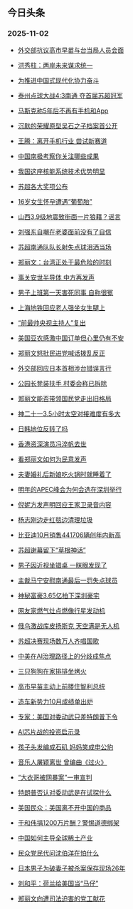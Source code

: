 ## 今日头条 
### 2025-11-02

+ [外交部抗议高市早苗与台当局人员会面](https://www.toutiao.com/trending/7567748095216504366/?category_name=topic_innerflow&event_type=hot_board&log_pb=%257B%2522category_name%2522%253A%2522topic_innerflow%2522%252C%2522cluster_type%2522%253A%25222%2522%252C%2522enter_from%2522%253A%2522click_category%2522%252C%2522entrance_hotspot%2522%253A%2522outside%2522%252C%2522event_type%2522%253A%2522hot_board%2522%252C%2522hot_board_cluster_id%2522%253A%25227567748095216504366%2522%252C%2522hot_board_impr_id%2522%253A%2522202511020011074FBD8BC60F6CC644E1BC%2522%252C%2522jump_page%2522%253A%2522hot_board_page%2522%252C%2522location%2522%253A%2522news_hot_card%2522%252C%2522page_location%2522%253A%2522hot_board_page%2522%252C%2522source%2522%253A%2522trending_tab%2522%252C%2522style_id%2522%253A%252240132%2522%252C%2522title%2522%253A%2522%25E5%25A4%2596%25E4%25BA%25A4%25E9%2583%25A8%25E6%258A%2597%25E8%25AE%25AE%25E9%25AB%2598%25E5%25B8%2582%25E6%2597%25A9%25E8%258B%2597%25E4%25B8%258E%25E5%258F%25B0%25E5%25BD%2593%25E5%25B1%2580%25E4%25BA%25BA%25E5%2591%2598%25E4%25BC%259A%25E9%259D%25A2%2522%257D&rank=&style_id=40132&topic_id=7567748095216504366)

+ [洪秀柱：两岸未来谋求统一](https://www.toutiao.com/trending/7567580651643437119/?category_name=topic_innerflow&event_type=hot_board&log_pb=%257B%2522category_name%2522%253A%2522topic_innerflow%2522%252C%2522cluster_type%2522%253A%25228%2522%252C%2522enter_from%2522%253A%2522click_category%2522%252C%2522entrance_hotspot%2522%253A%2522outside%2522%252C%2522event_type%2522%253A%2522hot_board%2522%252C%2522hot_board_cluster_id%2522%253A%25227567580651643437119%2522%252C%2522hot_board_impr_id%2522%253A%2522202511020011074FBD8BC60F6CC644E1BC%2522%252C%2522jump_page%2522%253A%2522hot_board_page%2522%252C%2522location%2522%253A%2522news_hot_card%2522%252C%2522page_location%2522%253A%2522hot_board_page%2522%252C%2522source%2522%253A%2522trending_tab%2522%252C%2522style_id%2522%253A%252240132%2522%252C%2522title%2522%253A%2522%25E6%25B4%25AA%25E7%25A7%2580%25E6%259F%25B1%25EF%25BC%259A%25E4%25B8%25A4%25E5%25B2%25B8%25E6%259C%25AA%25E6%259D%25A5%25E8%25B0%258B%25E6%25B1%2582%25E7%25BB%259F%25E4%25B8%2580%2522%257D&rank=&style_id=40132&topic_id=7567580651643437119)

+ [为推进中国式现代化协力奋斗](https://www.toutiao.com/article/7567682315732795904)

+ [泰州点球大战4:3南通 夺首届苏超冠军](https://www.toutiao.com/trending/7567712004660596234/?category_name=topic_innerflow&event_type=hot_board&log_pb=%257B%2522category_name%2522%253A%2522topic_innerflow%2522%252C%2522cluster_type%2522%253A%25221%2522%252C%2522enter_from%2522%253A%2522click_category%2522%252C%2522entrance_hotspot%2522%253A%2522outside%2522%252C%2522event_type%2522%253A%2522hot_board%2522%252C%2522hot_board_cluster_id%2522%253A%25227567712004660596234%2522%252C%2522hot_board_impr_id%2522%253A%2522202511020011074FBD8BC60F6CC644E1BC%2522%252C%2522jump_page%2522%253A%2522hot_board_page%2522%252C%2522location%2522%253A%2522news_hot_card%2522%252C%2522page_location%2522%253A%2522hot_board_page%2522%252C%2522source%2522%253A%2522trending_tab%2522%252C%2522style_id%2522%253A%252240132%2522%252C%2522title%2522%253A%2522%25E6%25B3%25B0%25E5%25B7%259E%25E7%2582%25B9%25E7%2590%2583%25E5%25A4%25A7%25E6%2588%25984%253A3%25E5%258D%2597%25E9%2580%259A%2B%25E5%25A4%25BA%25E9%25A6%2596%25E5%25B1%258A%25E8%258B%258F%25E8%25B6%2585%25E5%2586%25A0%25E5%2586%259B%2522%257D&rank=&style_id=40132&topic_id=7567712004660596234)

+ [马斯克称5年后不再有手机和App](https://www.toutiao.com/trending/7567154802250088494/?category_name=topic_innerflow&event_type=hot_board&log_pb=%257B%2522category_name%2522%253A%2522topic_innerflow%2522%252C%2522cluster_type%2522%253A%25220%2522%252C%2522enter_from%2522%253A%2522click_category%2522%252C%2522entrance_hotspot%2522%253A%2522outside%2522%252C%2522event_type%2522%253A%2522hot_board%2522%252C%2522hot_board_cluster_id%2522%253A%25227567154802250088494%2522%252C%2522hot_board_impr_id%2522%253A%2522202511020011074FBD8BC60F6CC644E1BC%2522%252C%2522jump_page%2522%253A%2522hot_board_page%2522%252C%2522location%2522%253A%2522news_hot_card%2522%252C%2522page_location%2522%253A%2522hot_board_page%2522%252C%2522source%2522%253A%2522trending_tab%2522%252C%2522style_id%2522%253A%252240132%2522%252C%2522title%2522%253A%2522%25E9%25A9%25AC%25E6%2596%25AF%25E5%2585%258B%25E7%25A7%25B05%25E5%25B9%25B4%25E5%2590%258E%25E4%25B8%258D%25E5%2586%258D%25E6%259C%2589%25E6%2589%258B%25E6%259C%25BA%25E5%2592%258CApp%2522%257D&rank=&style_id=40132&topic_id=7567154802250088494)

+ [沉默的荣耀原型吴石之子档案首公开](https://www.toutiao.com/trending/7567569596610707510/?category_name=topic_innerflow&event_type=hot_board&log_pb=%257B%2522category_name%2522%253A%2522topic_innerflow%2522%252C%2522cluster_type%2522%253A%25226%2522%252C%2522enter_from%2522%253A%2522click_category%2522%252C%2522entrance_hotspot%2522%253A%2522outside%2522%252C%2522event_type%2522%253A%2522hot_board%2522%252C%2522hot_board_cluster_id%2522%253A%25227567569596610707510%2522%252C%2522hot_board_impr_id%2522%253A%2522202511020011074FBD8BC60F6CC644E1BC%2522%252C%2522jump_page%2522%253A%2522hot_board_page%2522%252C%2522location%2522%253A%2522news_hot_card%2522%252C%2522page_location%2522%253A%2522hot_board_page%2522%252C%2522source%2522%253A%2522trending_tab%2522%252C%2522style_id%2522%253A%252240132%2522%252C%2522title%2522%253A%2522%25E6%25B2%2589%25E9%25BB%2598%25E7%259A%2584%25E8%258D%25A3%25E8%2580%2580%25E5%258E%259F%25E5%259E%258B%25E5%2590%25B4%25E7%259F%25B3%25E4%25B9%258B%25E5%25AD%2590%25E6%25A1%25A3%25E6%25A1%2588%25E9%25A6%2596%25E5%2585%25AC%25E5%25BC%2580%2522%257D&rank=&style_id=40132&topic_id=7567569596610707510)

+ [王腾：离开手机行业 尝试新赛道](https://www.toutiao.com/trending/7566928969838018601/?category_name=topic_innerflow&event_type=hot_board&log_pb=%257B%2522category_name%2522%253A%2522topic_innerflow%2522%252C%2522cluster_type%2522%253A%25221%2522%252C%2522enter_from%2522%253A%2522click_category%2522%252C%2522entrance_hotspot%2522%253A%2522outside%2522%252C%2522event_type%2522%253A%2522hot_board%2522%252C%2522hot_board_cluster_id%2522%253A%25227566928969838018601%2522%252C%2522hot_board_impr_id%2522%253A%2522202511020011074FBD8BC60F6CC644E1BC%2522%252C%2522jump_page%2522%253A%2522hot_board_page%2522%252C%2522location%2522%253A%2522news_hot_card%2522%252C%2522page_location%2522%253A%2522hot_board_page%2522%252C%2522source%2522%253A%2522trending_tab%2522%252C%2522style_id%2522%253A%252240132%2522%252C%2522title%2522%253A%2522%25E7%258E%258B%25E8%2585%25BE%25EF%25BC%259A%25E7%25A6%25BB%25E5%25BC%2580%25E6%2589%258B%25E6%259C%25BA%25E8%25A1%258C%25E4%25B8%259A%2B%25E5%25B0%259D%25E8%25AF%2595%25E6%2596%25B0%25E8%25B5%259B%25E9%2581%2593%2522%257D&rank=&style_id=40132&topic_id=7566928969838018601)

+ [中国南极考察你关注哪些成果](https://www.toutiao.com/trending/7567580167783350313/?category_name=topic_innerflow&event_type=hot_board&log_pb=%257B%2522category_name%2522%253A%2522topic_innerflow%2522%252C%2522cluster_type%2522%253A%252210%2522%252C%2522enter_from%2522%253A%2522click_category%2522%252C%2522entrance_hotspot%2522%253A%2522outside%2522%252C%2522event_type%2522%253A%2522hot_board%2522%252C%2522hot_board_cluster_id%2522%253A%25227567580167783350313%2522%252C%2522hot_board_impr_id%2522%253A%2522202511020011074FBD8BC60F6CC644E1BC%2522%252C%2522jump_page%2522%253A%2522hot_board_page%2522%252C%2522location%2522%253A%2522news_hot_card%2522%252C%2522page_location%2522%253A%2522hot_board_page%2522%252C%2522source%2522%253A%2522trending_tab%2522%252C%2522style_id%2522%253A%252240132%2522%252C%2522title%2522%253A%2522%25E4%25B8%25AD%25E5%259B%25BD%25E5%258D%2597%25E6%259E%2581%25E8%2580%2583%25E5%25AF%259F%25E4%25BD%25A0%25E5%2585%25B3%25E6%25B3%25A8%25E5%2593%25AA%25E4%25BA%259B%25E6%2588%2590%25E6%259E%259C%2522%257D&rank=&style_id=40132&topic_id=7567580167783350313)

+ [我国这座核能系统技术优势明显](https://www.toutiao.com/article/7567676922080150042)

+ [苏超各大奖项公布](https://www.toutiao.com/trending/7567719726449885222/?category_name=topic_innerflow&event_type=hot_board&log_pb=%257B%2522category_name%2522%253A%2522topic_innerflow%2522%252C%2522cluster_type%2522%253A%25220%2522%252C%2522enter_from%2522%253A%2522click_category%2522%252C%2522entrance_hotspot%2522%253A%2522outside%2522%252C%2522event_type%2522%253A%2522hot_board%2522%252C%2522hot_board_cluster_id%2522%253A%25227567719726449885222%2522%252C%2522hot_board_impr_id%2522%253A%2522202511020011074FBD8BC60F6CC644E1BC%2522%252C%2522jump_page%2522%253A%2522hot_board_page%2522%252C%2522location%2522%253A%2522news_hot_card%2522%252C%2522page_location%2522%253A%2522hot_board_page%2522%252C%2522source%2522%253A%2522trending_tab%2522%252C%2522style_id%2522%253A%252240132%2522%252C%2522title%2522%253A%2522%25E8%258B%258F%25E8%25B6%2585%25E5%2590%2584%25E5%25A4%25A7%25E5%25A5%2596%25E9%25A1%25B9%25E5%2585%25AC%25E5%25B8%2583%2522%257D&rank=&style_id=40132&topic_id=7567719726449885222)

+ [16岁女生怀孕遭遇“葡萄胎”](https://www.toutiao.com/trending/7567648130259861510/?category_name=topic_innerflow&event_type=hot_board&log_pb=%257B%2522category_name%2522%253A%2522topic_innerflow%2522%252C%2522cluster_type%2522%253A%25226%2522%252C%2522enter_from%2522%253A%2522click_category%2522%252C%2522entrance_hotspot%2522%253A%2522outside%2522%252C%2522event_type%2522%253A%2522hot_board%2522%252C%2522hot_board_cluster_id%2522%253A%25227567648130259861510%2522%252C%2522hot_board_impr_id%2522%253A%2522202511020011074FBD8BC60F6CC644E1BC%2522%252C%2522jump_page%2522%253A%2522hot_board_page%2522%252C%2522location%2522%253A%2522news_hot_card%2522%252C%2522page_location%2522%253A%2522hot_board_page%2522%252C%2522source%2522%253A%2522trending_tab%2522%252C%2522style_id%2522%253A%252240132%2522%252C%2522title%2522%253A%252216%25E5%25B2%2581%25E5%25A5%25B3%25E7%2594%259F%25E6%2580%2580%25E5%25AD%2595%25E9%2581%25AD%25E9%2581%2587%25E2%2580%259C%25E8%2591%25A1%25E8%2590%2584%25E8%2583%258E%25E2%2580%259D%2522%257D&rank=&style_id=40132&topic_id=7567648130259861510)

+ [山西3.9级地震致街面一片狼藉？谣言](https://www.toutiao.com/trending/7567313945980928026/?category_name=topic_innerflow&event_type=hot_board&log_pb=%257B%2522category_name%2522%253A%2522topic_innerflow%2522%252C%2522cluster_type%2522%253A%25222%2522%252C%2522enter_from%2522%253A%2522click_category%2522%252C%2522entrance_hotspot%2522%253A%2522outside%2522%252C%2522event_type%2522%253A%2522hot_board%2522%252C%2522hot_board_cluster_id%2522%253A%25227567313945980928026%2522%252C%2522hot_board_impr_id%2522%253A%2522202511020011074FBD8BC60F6CC644E1BC%2522%252C%2522jump_page%2522%253A%2522hot_board_page%2522%252C%2522location%2522%253A%2522news_hot_card%2522%252C%2522page_location%2522%253A%2522hot_board_page%2522%252C%2522source%2522%253A%2522trending_tab%2522%252C%2522style_id%2522%253A%252240132%2522%252C%2522title%2522%253A%2522%25E5%25B1%25B1%25E8%25A5%25BF3.9%25E7%25BA%25A7%25E5%259C%25B0%25E9%259C%2587%25E8%2587%25B4%25E8%25A1%2597%25E9%259D%25A2%25E4%25B8%2580%25E7%2589%2587%25E7%258B%25BC%25E8%2597%2589%25EF%25BC%259F%25E8%25B0%25A3%25E8%25A8%2580%2522%257D&rank=&style_id=40132&topic_id=7567313945980928026)

+ [刘强东自嘲在老婆面前没有了自信](https://www.toutiao.com/trending/7567741640639516179/?category_name=topic_innerflow&event_type=hot_board&log_pb=%257B%2522category_name%2522%253A%2522topic_innerflow%2522%252C%2522cluster_type%2522%253A%252213%2522%252C%2522enter_from%2522%253A%2522click_category%2522%252C%2522entrance_hotspot%2522%253A%2522outside%2522%252C%2522event_type%2522%253A%2522hot_board%2522%252C%2522hot_board_cluster_id%2522%253A%25227567741640639516179%2522%252C%2522hot_board_impr_id%2522%253A%2522202511020011074FBD8BC60F6CC644E1BC%2522%252C%2522jump_page%2522%253A%2522hot_board_page%2522%252C%2522location%2522%253A%2522news_hot_card%2522%252C%2522page_location%2522%253A%2522hot_board_page%2522%252C%2522source%2522%253A%2522trending_tab%2522%252C%2522style_id%2522%253A%252240132%2522%252C%2522title%2522%253A%2522%25E5%2588%2598%25E5%25BC%25BA%25E4%25B8%259C%25E8%2587%25AA%25E5%2598%25B2%25E5%259C%25A8%25E8%2580%2581%25E5%25A9%2586%25E9%259D%25A2%25E5%2589%258D%25E6%25B2%25A1%25E6%259C%2589%25E4%25BA%2586%25E8%2587%25AA%25E4%25BF%25A1%2522%257D&rank=&style_id=40132&topic_id=7567741640639516179)

+ [苏超南通队队长射失点球泪洒当场](https://www.toutiao.com/trending/7567751265447477286/?category_name=topic_innerflow&event_type=hot_board&log_pb=%257B%2522category_name%2522%253A%2522topic_innerflow%2522%252C%2522cluster_type%2522%253A%25226%2522%252C%2522enter_from%2522%253A%2522click_category%2522%252C%2522entrance_hotspot%2522%253A%2522outside%2522%252C%2522event_type%2522%253A%2522hot_board%2522%252C%2522hot_board_cluster_id%2522%253A%25227567751265447477286%2522%252C%2522hot_board_impr_id%2522%253A%2522202511020011074FBD8BC60F6CC644E1BC%2522%252C%2522jump_page%2522%253A%2522hot_board_page%2522%252C%2522location%2522%253A%2522news_hot_card%2522%252C%2522page_location%2522%253A%2522hot_board_page%2522%252C%2522source%2522%253A%2522trending_tab%2522%252C%2522style_id%2522%253A%252240132%2522%252C%2522title%2522%253A%2522%25E8%258B%258F%25E8%25B6%2585%25E5%258D%2597%25E9%2580%259A%25E9%2598%259F%25E9%2598%259F%25E9%2595%25BF%25E5%25B0%2584%25E5%25A4%25B1%25E7%2582%25B9%25E7%2590%2583%25E6%25B3%25AA%25E6%25B4%2592%25E5%25BD%2593%25E5%259C%25BA%2522%257D&rank=&style_id=40132&topic_id=7567751265447477286)

+ [郑丽文：台湾正处于最危险的时刻](https://www.toutiao.com/trending/7567683424656293915/?category_name=topic_innerflow&event_type=hot_board&log_pb=%257B%2522category_name%2522%253A%2522topic_innerflow%2522%252C%2522cluster_type%2522%253A%25220%2522%252C%2522enter_from%2522%253A%2522click_category%2522%252C%2522entrance_hotspot%2522%253A%2522outside%2522%252C%2522event_type%2522%253A%2522hot_board%2522%252C%2522hot_board_cluster_id%2522%253A%25227567683424656293915%2522%252C%2522hot_board_impr_id%2522%253A%2522202511020011074FBD8BC60F6CC644E1BC%2522%252C%2522jump_page%2522%253A%2522hot_board_page%2522%252C%2522location%2522%253A%2522news_hot_card%2522%252C%2522page_location%2522%253A%2522hot_board_page%2522%252C%2522source%2522%253A%2522trending_tab%2522%252C%2522style_id%2522%253A%252240132%2522%252C%2522title%2522%253A%2522%25E9%2583%2591%25E4%25B8%25BD%25E6%2596%2587%25EF%25BC%259A%25E5%258F%25B0%25E6%25B9%25BE%25E6%25AD%25A3%25E5%25A4%2584%25E4%25BA%258E%25E6%259C%2580%25E5%258D%25B1%25E9%2599%25A9%25E7%259A%2584%25E6%2597%25B6%25E5%2588%25BB%2522%257D&rank=&style_id=40132&topic_id=7567683424656293915)

+ [事关安世半导体 中方再发声](https://www.toutiao.com/trending/7567011527182794771/?category_name=topic_innerflow&event_type=hot_board&log_pb=%257B%2522category_name%2522%253A%2522topic_innerflow%2522%252C%2522cluster_type%2522%253A%25221%2522%252C%2522enter_from%2522%253A%2522click_category%2522%252C%2522entrance_hotspot%2522%253A%2522outside%2522%252C%2522event_type%2522%253A%2522hot_board%2522%252C%2522hot_board_cluster_id%2522%253A%25227567011527182794771%2522%252C%2522hot_board_impr_id%2522%253A%2522202511020011074FBD8BC60F6CC644E1BC%2522%252C%2522jump_page%2522%253A%2522hot_board_page%2522%252C%2522location%2522%253A%2522news_hot_card%2522%252C%2522page_location%2522%253A%2522hot_board_page%2522%252C%2522source%2522%253A%2522trending_tab%2522%252C%2522style_id%2522%253A%252240132%2522%252C%2522title%2522%253A%2522%25E4%25BA%258B%25E5%2585%25B3%25E5%25AE%2589%25E4%25B8%2596%25E5%258D%258A%25E5%25AF%25BC%25E4%25BD%2593%2B%25E4%25B8%25AD%25E6%2596%25B9%25E5%2586%258D%25E5%258F%2591%25E5%25A3%25B0%2522%257D&rank=&style_id=40132&topic_id=7567011527182794771)

+ [男子上班第一天害死同事 自称很冤](https://www.toutiao.com/trending/7567323802670317578/?category_name=topic_innerflow&event_type=hot_board&log_pb=%257B%2522category_name%2522%253A%2522topic_innerflow%2522%252C%2522cluster_type%2522%253A%25228%2522%252C%2522enter_from%2522%253A%2522click_category%2522%252C%2522entrance_hotspot%2522%253A%2522outside%2522%252C%2522event_type%2522%253A%2522hot_board%2522%252C%2522hot_board_cluster_id%2522%253A%25227567323802670317578%2522%252C%2522hot_board_impr_id%2522%253A%2522202511020011074FBD8BC60F6CC644E1BC%2522%252C%2522jump_page%2522%253A%2522hot_board_page%2522%252C%2522location%2522%253A%2522news_hot_card%2522%252C%2522page_location%2522%253A%2522hot_board_page%2522%252C%2522source%2522%253A%2522trending_tab%2522%252C%2522style_id%2522%253A%252240132%2522%252C%2522title%2522%253A%2522%25E7%2594%25B7%25E5%25AD%2590%25E4%25B8%258A%25E7%258F%25AD%25E7%25AC%25AC%25E4%25B8%2580%25E5%25A4%25A9%25E5%25AE%25B3%25E6%25AD%25BB%25E5%2590%258C%25E4%25BA%258B%2B%25E8%2587%25AA%25E7%25A7%25B0%25E5%25BE%2588%25E5%2586%25A4%2522%257D&rank=&style_id=40132&topic_id=7567323802670317578)

+ [上海地铁回应老人强坐女生腿上](https://www.toutiao.com/trending/7567341734486016041/?category_name=topic_innerflow&event_type=hot_board&log_pb=%257B%2522category_name%2522%253A%2522topic_innerflow%2522%252C%2522cluster_type%2522%253A%25226%2522%252C%2522enter_from%2522%253A%2522click_category%2522%252C%2522entrance_hotspot%2522%253A%2522outside%2522%252C%2522event_type%2522%253A%2522hot_board%2522%252C%2522hot_board_cluster_id%2522%253A%25227567341734486016041%2522%252C%2522hot_board_impr_id%2522%253A%2522202511020011074FBD8BC60F6CC644E1BC%2522%252C%2522jump_page%2522%253A%2522hot_board_page%2522%252C%2522location%2522%253A%2522news_hot_card%2522%252C%2522page_location%2522%253A%2522hot_board_page%2522%252C%2522source%2522%253A%2522trending_tab%2522%252C%2522style_id%2522%253A%252240132%2522%252C%2522title%2522%253A%2522%25E4%25B8%258A%25E6%25B5%25B7%25E5%259C%25B0%25E9%2593%2581%25E5%259B%259E%25E5%25BA%2594%25E8%2580%2581%25E4%25BA%25BA%25E5%25BC%25BA%25E5%259D%2590%25E5%25A5%25B3%25E7%2594%259F%25E8%2585%25BF%25E4%25B8%258A%2522%257D&rank=&style_id=40132&topic_id=7567341734486016041)

+ [“前最帅央视主持人”复出](https://www.toutiao.com/trending/7567051660686704681/?category_name=topic_innerflow&event_type=hot_board&log_pb=%257B%2522category_name%2522%253A%2522topic_innerflow%2522%252C%2522cluster_type%2522%253A%25228%2522%252C%2522enter_from%2522%253A%2522click_category%2522%252C%2522entrance_hotspot%2522%253A%2522outside%2522%252C%2522event_type%2522%253A%2522hot_board%2522%252C%2522hot_board_cluster_id%2522%253A%25227567051660686704681%2522%252C%2522hot_board_impr_id%2522%253A%2522202511020011074FBD8BC60F6CC644E1BC%2522%252C%2522jump_page%2522%253A%2522hot_board_page%2522%252C%2522location%2522%253A%2522news_hot_card%2522%252C%2522page_location%2522%253A%2522hot_board_page%2522%252C%2522source%2522%253A%2522trending_tab%2522%252C%2522style_id%2522%253A%252240132%2522%252C%2522title%2522%253A%2522%25E2%2580%259C%25E5%2589%258D%25E6%259C%2580%25E5%25B8%2585%25E5%25A4%25AE%25E8%25A7%2586%25E4%25B8%25BB%25E6%258C%2581%25E4%25BA%25BA%25E2%2580%259D%25E5%25A4%258D%25E5%2587%25BA%2522%257D&rank=&style_id=40132&topic_id=7567051660686704681)

+ [美国豆农感激中国订单但心里仍有不安](https://www.toutiao.com/trending/7566679357247422505/?category_name=topic_innerflow&event_type=hot_board&log_pb=%257B%2522category_name%2522%253A%2522topic_innerflow%2522%252C%2522cluster_type%2522%253A%25224%2522%252C%2522enter_from%2522%253A%2522click_category%2522%252C%2522entrance_hotspot%2522%253A%2522outside%2522%252C%2522event_type%2522%253A%2522hot_board%2522%252C%2522hot_board_cluster_id%2522%253A%25227566679357247422505%2522%252C%2522hot_board_impr_id%2522%253A%2522202511020011074FBD8BC60F6CC644E1BC%2522%252C%2522jump_page%2522%253A%2522hot_board_page%2522%252C%2522location%2522%253A%2522news_hot_card%2522%252C%2522page_location%2522%253A%2522hot_board_page%2522%252C%2522source%2522%253A%2522trending_tab%2522%252C%2522style_id%2522%253A%252240132%2522%252C%2522title%2522%253A%2522%25E7%25BE%258E%25E5%259B%25BD%25E8%25B1%2586%25E5%2586%259C%25E6%2584%259F%25E6%25BF%2580%25E4%25B8%25AD%25E5%259B%25BD%25E8%25AE%25A2%25E5%258D%2595%25E4%25BD%2586%25E5%25BF%2583%25E9%2587%258C%25E4%25BB%258D%25E6%259C%2589%25E4%25B8%258D%25E5%25AE%2589%2522%257D&rank=&style_id=40132&topic_id=7566679357247422505)

+ [郑丽文怒批民进党喊话拨乱反正](https://www.toutiao.com/trending/7566958527458332223/?category_name=topic_innerflow&event_type=hot_board&log_pb=%257B%2522category_name%2522%253A%2522topic_innerflow%2522%252C%2522cluster_type%2522%253A%25221%2522%252C%2522enter_from%2522%253A%2522click_category%2522%252C%2522entrance_hotspot%2522%253A%2522outside%2522%252C%2522event_type%2522%253A%2522hot_board%2522%252C%2522hot_board_cluster_id%2522%253A%25227566958527458332223%2522%252C%2522hot_board_impr_id%2522%253A%2522202511020011074FBD8BC60F6CC644E1BC%2522%252C%2522jump_page%2522%253A%2522hot_board_page%2522%252C%2522location%2522%253A%2522news_hot_card%2522%252C%2522page_location%2522%253A%2522hot_board_page%2522%252C%2522source%2522%253A%2522trending_tab%2522%252C%2522style_id%2522%253A%252240132%2522%252C%2522title%2522%253A%2522%25E9%2583%2591%25E4%25B8%25BD%25E6%2596%2587%25E6%2580%2592%25E6%2589%25B9%25E6%25B0%2591%25E8%25BF%259B%25E5%2585%259A%25E5%2596%258A%25E8%25AF%259D%25E6%258B%25A8%25E4%25B9%25B1%25E5%258F%258D%25E6%25AD%25A3%2522%257D&rank=&style_id=40132&topic_id=7566958527458332223)

+ [外交部回应日本首相涉台错误言行](https://www.toutiao.com/trending/7567540269772439588/?category_name=topic_innerflow&event_type=hot_board&log_pb=%257B%2522category_name%2522%253A%2522topic_innerflow%2522%252C%2522cluster_type%2522%253A%25226%2522%252C%2522enter_from%2522%253A%2522click_category%2522%252C%2522entrance_hotspot%2522%253A%2522outside%2522%252C%2522event_type%2522%253A%2522hot_board%2522%252C%2522hot_board_cluster_id%2522%253A%25227567540269772439588%2522%252C%2522hot_board_impr_id%2522%253A%2522202511020011074FBD8BC60F6CC644E1BC%2522%252C%2522jump_page%2522%253A%2522hot_board_page%2522%252C%2522location%2522%253A%2522news_hot_card%2522%252C%2522page_location%2522%253A%2522hot_board_page%2522%252C%2522source%2522%253A%2522trending_tab%2522%252C%2522style_id%2522%253A%252240132%2522%252C%2522title%2522%253A%2522%25E5%25A4%2596%25E4%25BA%25A4%25E9%2583%25A8%25E5%259B%259E%25E5%25BA%2594%25E6%2597%25A5%25E6%259C%25AC%25E9%25A6%2596%25E7%259B%25B8%25E6%25B6%2589%25E5%258F%25B0%25E9%2594%2599%25E8%25AF%25AF%25E8%25A8%2580%25E8%25A1%258C%2522%257D&rank=&style_id=40132&topic_id=7567540269772439588)

+ [公园长凳装扶手 村委会称已拆除](https://www.toutiao.com/trending/7567568099252437046/?category_name=topic_innerflow&event_type=hot_board&log_pb=%257B%2522category_name%2522%253A%2522topic_innerflow%2522%252C%2522cluster_type%2522%253A%25220%2522%252C%2522enter_from%2522%253A%2522click_category%2522%252C%2522entrance_hotspot%2522%253A%2522outside%2522%252C%2522event_type%2522%253A%2522hot_board%2522%252C%2522hot_board_cluster_id%2522%253A%25227567568099252437046%2522%252C%2522hot_board_impr_id%2522%253A%2522202511020011074FBD8BC60F6CC644E1BC%2522%252C%2522jump_page%2522%253A%2522hot_board_page%2522%252C%2522location%2522%253A%2522news_hot_card%2522%252C%2522page_location%2522%253A%2522hot_board_page%2522%252C%2522source%2522%253A%2522trending_tab%2522%252C%2522style_id%2522%253A%252240132%2522%252C%2522title%2522%253A%2522%25E5%2585%25AC%25E5%259B%25AD%25E9%2595%25BF%25E5%2587%25B3%25E8%25A3%2585%25E6%2589%25B6%25E6%2589%258B%2B%25E6%259D%2591%25E5%25A7%2594%25E4%25BC%259A%25E7%25A7%25B0%25E5%25B7%25B2%25E6%258B%2586%25E9%2599%25A4%2522%257D&rank=&style_id=40132&topic_id=7567568099252437046)

+ [郑丽文能否带领国民党走出旧格局](https://www.toutiao.com/trending/7567754963397381686/?category_name=topic_innerflow&event_type=hot_board&log_pb=%257B%2522category_name%2522%253A%2522topic_innerflow%2522%252C%2522cluster_type%2522%253A%252213%2522%252C%2522enter_from%2522%253A%2522click_category%2522%252C%2522entrance_hotspot%2522%253A%2522outside%2522%252C%2522event_type%2522%253A%2522hot_board%2522%252C%2522hot_board_cluster_id%2522%253A%25227567754963397381686%2522%252C%2522hot_board_impr_id%2522%253A%2522202511020011074FBD8BC60F6CC644E1BC%2522%252C%2522jump_page%2522%253A%2522hot_board_page%2522%252C%2522location%2522%253A%2522news_hot_card%2522%252C%2522page_location%2522%253A%2522hot_board_page%2522%252C%2522source%2522%253A%2522trending_tab%2522%252C%2522style_id%2522%253A%252240132%2522%252C%2522title%2522%253A%2522%25E9%2583%2591%25E4%25B8%25BD%25E6%2596%2587%25E8%2583%25BD%25E5%2590%25A6%25E5%25B8%25A6%25E9%25A2%2586%25E5%259B%25BD%25E6%25B0%2591%25E5%2585%259A%25E8%25B5%25B0%25E5%2587%25BA%25E6%2597%25A7%25E6%25A0%25BC%25E5%25B1%2580%2522%257D&rank=&style_id=40132&topic_id=7567754963397381686)

+ [神二十一3.5小时太空对接难度有多大](https://www.toutiao.com/trending/7567735961191190070/?category_name=topic_innerflow&event_type=hot_board&log_pb=%257B%2522category_name%2522%253A%2522topic_innerflow%2522%252C%2522cluster_type%2522%253A%252213%2522%252C%2522enter_from%2522%253A%2522click_category%2522%252C%2522entrance_hotspot%2522%253A%2522outside%2522%252C%2522event_type%2522%253A%2522hot_board%2522%252C%2522hot_board_cluster_id%2522%253A%25227567735961191190070%2522%252C%2522hot_board_impr_id%2522%253A%2522202511020011074FBD8BC60F6CC644E1BC%2522%252C%2522jump_page%2522%253A%2522hot_board_page%2522%252C%2522location%2522%253A%2522news_hot_card%2522%252C%2522page_location%2522%253A%2522hot_board_page%2522%252C%2522source%2522%253A%2522trending_tab%2522%252C%2522style_id%2522%253A%252240132%2522%252C%2522title%2522%253A%2522%25E7%25A5%259E%25E4%25BA%258C%25E5%258D%2581%25E4%25B8%25803.5%25E5%25B0%258F%25E6%2597%25B6%25E5%25A4%25AA%25E7%25A9%25BA%25E5%25AF%25B9%25E6%258E%25A5%25E9%259A%25BE%25E5%25BA%25A6%25E6%259C%2589%25E5%25A4%259A%25E5%25A4%25A7%2522%257D&rank=&style_id=40132&topic_id=7567735961191190070)

+ [日韩地位反转了吗](https://www.toutiao.com/trending/7567740419442740755/?category_name=topic_innerflow&event_type=hot_board&log_pb=%257B%2522category_name%2522%253A%2522topic_innerflow%2522%252C%2522cluster_type%2522%253A%252213%2522%252C%2522enter_from%2522%253A%2522click_category%2522%252C%2522entrance_hotspot%2522%253A%2522outside%2522%252C%2522event_type%2522%253A%2522hot_board%2522%252C%2522hot_board_cluster_id%2522%253A%25227567740419442740755%2522%252C%2522hot_board_impr_id%2522%253A%2522202511020011074FBD8BC60F6CC644E1BC%2522%252C%2522jump_page%2522%253A%2522hot_board_page%2522%252C%2522location%2522%253A%2522news_hot_card%2522%252C%2522page_location%2522%253A%2522hot_board_page%2522%252C%2522source%2522%253A%2522trending_tab%2522%252C%2522style_id%2522%253A%252240132%2522%252C%2522title%2522%253A%2522%25E6%2597%25A5%25E9%259F%25A9%25E5%259C%25B0%25E4%25BD%258D%25E5%258F%258D%25E8%25BD%25AC%25E4%25BA%2586%25E5%2590%2597%2522%257D&rank=&style_id=40132&topic_id=7567740419442740755)

+ [香港资深演员冯淬帆去世](https://www.toutiao.com/trending/7567046585134809097/?category_name=topic_innerflow&event_type=hot_board&log_pb=%257B%2522category_name%2522%253A%2522topic_innerflow%2522%252C%2522cluster_type%2522%253A%25222%2522%252C%2522enter_from%2522%253A%2522click_category%2522%252C%2522entrance_hotspot%2522%253A%2522outside%2522%252C%2522event_type%2522%253A%2522hot_board%2522%252C%2522hot_board_cluster_id%2522%253A%25227567046585134809097%2522%252C%2522hot_board_impr_id%2522%253A%2522202511020011074FBD8BC60F6CC644E1BC%2522%252C%2522jump_page%2522%253A%2522hot_board_page%2522%252C%2522location%2522%253A%2522news_hot_card%2522%252C%2522page_location%2522%253A%2522hot_board_page%2522%252C%2522source%2522%253A%2522trending_tab%2522%252C%2522style_id%2522%253A%252240132%2522%252C%2522title%2522%253A%2522%25E9%25A6%2599%25E6%25B8%25AF%25E8%25B5%2584%25E6%25B7%25B1%25E6%25BC%2594%25E5%2591%2598%25E5%2586%25AF%25E6%25B7%25AC%25E5%25B8%2586%25E5%258E%25BB%25E4%25B8%2596%2522%257D&rank=&style_id=40132&topic_id=7567046585134809097)

+ [看郑丽文如何为民意发声](https://www.toutiao.com/trending/7566639045930631187/?category_name=topic_innerflow&event_type=hot_board&log_pb=%257B%2522category_name%2522%253A%2522topic_innerflow%2522%252C%2522cluster_type%2522%253A%25228%2522%252C%2522enter_from%2522%253A%2522click_category%2522%252C%2522entrance_hotspot%2522%253A%2522outside%2522%252C%2522event_type%2522%253A%2522hot_board%2522%252C%2522hot_board_cluster_id%2522%253A%25227566639045930631187%2522%252C%2522hot_board_impr_id%2522%253A%2522202511020011074FBD8BC60F6CC644E1BC%2522%252C%2522jump_page%2522%253A%2522hot_board_page%2522%252C%2522location%2522%253A%2522news_hot_card%2522%252C%2522page_location%2522%253A%2522hot_board_page%2522%252C%2522source%2522%253A%2522trending_tab%2522%252C%2522style_id%2522%253A%252240132%2522%252C%2522title%2522%253A%2522%25E7%259C%258B%25E9%2583%2591%25E4%25B8%25BD%25E6%2596%2587%25E5%25A6%2582%25E4%25BD%2595%25E4%25B8%25BA%25E6%25B0%2591%25E6%2584%258F%25E5%258F%2591%25E5%25A3%25B0%2522%257D&rank=&style_id=40132&topic_id=7566639045930631187)

+ [夫妻婚礼后新娘吃火锅时就睡着了](https://www.toutiao.com/trending/7567588135384105014/?category_name=topic_innerflow&event_type=hot_board&log_pb=%257B%2522category_name%2522%253A%2522topic_innerflow%2522%252C%2522cluster_type%2522%253A%25226%2522%252C%2522enter_from%2522%253A%2522click_category%2522%252C%2522entrance_hotspot%2522%253A%2522outside%2522%252C%2522event_type%2522%253A%2522hot_board%2522%252C%2522hot_board_cluster_id%2522%253A%25227567588135384105014%2522%252C%2522hot_board_impr_id%2522%253A%2522202511020011074FBD8BC60F6CC644E1BC%2522%252C%2522jump_page%2522%253A%2522hot_board_page%2522%252C%2522location%2522%253A%2522news_hot_card%2522%252C%2522page_location%2522%253A%2522hot_board_page%2522%252C%2522source%2522%253A%2522trending_tab%2522%252C%2522style_id%2522%253A%252240132%2522%252C%2522title%2522%253A%2522%25E5%25A4%25AB%25E5%25A6%25BB%25E5%25A9%259A%25E7%25A4%25BC%25E5%2590%258E%25E6%2596%25B0%25E5%25A8%2598%25E5%2590%2583%25E7%2581%25AB%25E9%2594%2585%25E6%2597%25B6%25E5%25B0%25B1%25E7%259D%25A1%25E7%259D%2580%25E4%25BA%2586%2522%257D&rank=&style_id=40132&topic_id=7567588135384105014)

+ [明年的APEC峰会为何会选在深圳举行](https://www.toutiao.com/trending/7567729265999875638/?category_name=topic_innerflow&event_type=hot_board&log_pb=%257B%2522category_name%2522%253A%2522topic_innerflow%2522%252C%2522cluster_type%2522%253A%252213%2522%252C%2522enter_from%2522%253A%2522click_category%2522%252C%2522entrance_hotspot%2522%253A%2522outside%2522%252C%2522event_type%2522%253A%2522hot_board%2522%252C%2522hot_board_cluster_id%2522%253A%25227567729265999875638%2522%252C%2522hot_board_impr_id%2522%253A%2522202511020011074FBD8BC60F6CC644E1BC%2522%252C%2522jump_page%2522%253A%2522hot_board_page%2522%252C%2522location%2522%253A%2522news_hot_card%2522%252C%2522page_location%2522%253A%2522hot_board_page%2522%252C%2522source%2522%253A%2522trending_tab%2522%252C%2522style_id%2522%253A%252240132%2522%252C%2522title%2522%253A%2522%25E6%2598%258E%25E5%25B9%25B4%25E7%259A%2584APEC%25E5%25B3%25B0%25E4%25BC%259A%25E4%25B8%25BA%25E4%25BD%2595%25E4%25BC%259A%25E9%2580%2589%25E5%259C%25A8%25E6%25B7%25B1%25E5%259C%25B3%25E4%25B8%25BE%25E8%25A1%258C%2522%257D&rank=&style_id=40132&topic_id=7567729265999875638)

+ [倪妮方发声明回应王家卫录音内容](https://www.toutiao.com/trending/7567246391266000932/?category_name=topic_innerflow&event_type=hot_board&log_pb=%257B%2522category_name%2522%253A%2522topic_innerflow%2522%252C%2522cluster_type%2522%253A%25224%2522%252C%2522enter_from%2522%253A%2522click_category%2522%252C%2522entrance_hotspot%2522%253A%2522outside%2522%252C%2522event_type%2522%253A%2522hot_board%2522%252C%2522hot_board_cluster_id%2522%253A%25227567246391266000932%2522%252C%2522hot_board_impr_id%2522%253A%2522202511020011074FBD8BC60F6CC644E1BC%2522%252C%2522jump_page%2522%253A%2522hot_board_page%2522%252C%2522location%2522%253A%2522news_hot_card%2522%252C%2522page_location%2522%253A%2522hot_board_page%2522%252C%2522source%2522%253A%2522trending_tab%2522%252C%2522style_id%2522%253A%252240132%2522%252C%2522title%2522%253A%2522%25E5%2580%25AA%25E5%25A6%25AE%25E6%2596%25B9%25E5%258F%2591%25E5%25A3%25B0%25E6%2598%258E%25E5%259B%259E%25E5%25BA%2594%25E7%258E%258B%25E5%25AE%25B6%25E5%258D%25AB%25E5%25BD%2595%25E9%259F%25B3%25E5%2586%2585%25E5%25AE%25B9%2522%257D&rank=&style_id=40132&topic_id=7567246391266000932)

+ [杨志刚边走红毯边清理垃圾](https://www.toutiao.com/trending/7567036331784847423/?category_name=topic_innerflow&event_type=hot_board&log_pb=%257B%2522category_name%2522%253A%2522topic_innerflow%2522%252C%2522cluster_type%2522%253A%25226%2522%252C%2522enter_from%2522%253A%2522click_category%2522%252C%2522entrance_hotspot%2522%253A%2522outside%2522%252C%2522event_type%2522%253A%2522hot_board%2522%252C%2522hot_board_cluster_id%2522%253A%25227567036331784847423%2522%252C%2522hot_board_impr_id%2522%253A%2522202511020011074FBD8BC60F6CC644E1BC%2522%252C%2522jump_page%2522%253A%2522hot_board_page%2522%252C%2522location%2522%253A%2522news_hot_card%2522%252C%2522page_location%2522%253A%2522hot_board_page%2522%252C%2522source%2522%253A%2522trending_tab%2522%252C%2522style_id%2522%253A%252240132%2522%252C%2522title%2522%253A%2522%25E6%259D%25A8%25E5%25BF%2597%25E5%2588%259A%25E8%25BE%25B9%25E8%25B5%25B0%25E7%25BA%25A2%25E6%25AF%25AF%25E8%25BE%25B9%25E6%25B8%2585%25E7%2590%2586%25E5%259E%2583%25E5%259C%25BE%2522%257D&rank=&style_id=40132&topic_id=7567036331784847423)

+ [比亚迪10月销售441706辆创年内新高](https://www.toutiao.com/trending/7566840333221265462/?category_name=topic_innerflow&event_type=hot_board&log_pb=%257B%2522category_name%2522%253A%2522topic_innerflow%2522%252C%2522cluster_type%2522%253A%25226%2522%252C%2522enter_from%2522%253A%2522click_category%2522%252C%2522entrance_hotspot%2522%253A%2522outside%2522%252C%2522event_type%2522%253A%2522hot_board%2522%252C%2522hot_board_cluster_id%2522%253A%25227566840333221265462%2522%252C%2522hot_board_impr_id%2522%253A%2522202511020011074FBD8BC60F6CC644E1BC%2522%252C%2522jump_page%2522%253A%2522hot_board_page%2522%252C%2522location%2522%253A%2522news_hot_card%2522%252C%2522page_location%2522%253A%2522hot_board_page%2522%252C%2522source%2522%253A%2522trending_tab%2522%252C%2522style_id%2522%253A%252240132%2522%252C%2522title%2522%253A%2522%25E6%25AF%2594%25E4%25BA%259A%25E8%25BF%25AA10%25E6%259C%2588%25E9%2594%2580%25E5%2594%25AE441706%25E8%25BE%2586%25E5%2588%259B%25E5%25B9%25B4%25E5%2586%2585%25E6%2596%25B0%25E9%25AB%2598%2522%257D&rank=&style_id=40132&topic_id=7566840333221265462)

+ [苏超谢幕留下“草根神话”](https://www.toutiao.com/trending/7567726618060262938/?category_name=topic_innerflow&event_type=hot_board&log_pb=%257B%2522category_name%2522%253A%2522topic_innerflow%2522%252C%2522cluster_type%2522%253A%252213%2522%252C%2522enter_from%2522%253A%2522click_category%2522%252C%2522entrance_hotspot%2522%253A%2522outside%2522%252C%2522event_type%2522%253A%2522hot_board%2522%252C%2522hot_board_cluster_id%2522%253A%25227567726618060262938%2522%252C%2522hot_board_impr_id%2522%253A%2522202511020011074FBD8BC60F6CC644E1BC%2522%252C%2522jump_page%2522%253A%2522hot_board_page%2522%252C%2522location%2522%253A%2522news_hot_card%2522%252C%2522page_location%2522%253A%2522hot_board_page%2522%252C%2522source%2522%253A%2522trending_tab%2522%252C%2522style_id%2522%253A%252240132%2522%252C%2522title%2522%253A%2522%25E8%258B%258F%25E8%25B6%2585%25E8%25B0%25A2%25E5%25B9%2595%25E7%2595%2599%25E4%25B8%258B%25E2%2580%259C%25E8%258D%2589%25E6%25A0%25B9%25E7%25A5%259E%25E8%25AF%259D%25E2%2580%259D%2522%257D&rank=&style_id=40132&topic_id=7567726618060262938)

+ [男子因近视坐错桌 一眯眼发现了](https://www.toutiao.com/trending/7567575292871114790/?category_name=topic_innerflow&event_type=hot_board&log_pb=%257B%2522category_name%2522%253A%2522topic_innerflow%2522%252C%2522cluster_type%2522%253A%25220%2522%252C%2522enter_from%2522%253A%2522click_category%2522%252C%2522entrance_hotspot%2522%253A%2522outside%2522%252C%2522event_type%2522%253A%2522hot_board%2522%252C%2522hot_board_cluster_id%2522%253A%25227567575292871114790%2522%252C%2522hot_board_impr_id%2522%253A%2522202511020011074FBD8BC60F6CC644E1BC%2522%252C%2522jump_page%2522%253A%2522hot_board_page%2522%252C%2522location%2522%253A%2522news_hot_card%2522%252C%2522page_location%2522%253A%2522hot_board_page%2522%252C%2522source%2522%253A%2522trending_tab%2522%252C%2522style_id%2522%253A%252240132%2522%252C%2522title%2522%253A%2522%25E7%2594%25B7%25E5%25AD%2590%25E5%259B%25A0%25E8%25BF%2591%25E8%25A7%2586%25E5%259D%2590%25E9%2594%2599%25E6%25A1%258C%2B%25E4%25B8%2580%25E7%259C%25AF%25E7%259C%25BC%25E5%258F%2591%25E7%258E%25B0%25E4%25BA%2586%2522%257D&rank=&style_id=40132&topic_id=7567575292871114790)

+ [主裁马宁安慰南通最后一罚失点球员](https://www.toutiao.com/trending/7567319682206912042/?category_name=topic_innerflow&event_type=hot_board&log_pb=%257B%2522category_name%2522%253A%2522topic_innerflow%2522%252C%2522cluster_type%2522%253A%25222%2522%252C%2522enter_from%2522%253A%2522click_category%2522%252C%2522entrance_hotspot%2522%253A%2522outside%2522%252C%2522event_type%2522%253A%2522hot_board%2522%252C%2522hot_board_cluster_id%2522%253A%25227567319682206912042%2522%252C%2522hot_board_impr_id%2522%253A%2522202511020011074FBD8BC60F6CC644E1BC%2522%252C%2522jump_page%2522%253A%2522hot_board_page%2522%252C%2522location%2522%253A%2522news_hot_card%2522%252C%2522page_location%2522%253A%2522hot_board_page%2522%252C%2522source%2522%253A%2522trending_tab%2522%252C%2522style_id%2522%253A%252240132%2522%252C%2522title%2522%253A%2522%25E4%25B8%25BB%25E8%25A3%2581%25E9%25A9%25AC%25E5%25AE%2581%25E5%25AE%2589%25E6%2585%25B0%25E5%258D%2597%25E9%2580%259A%25E6%259C%2580%25E5%2590%258E%25E4%25B8%2580%25E7%25BD%259A%25E5%25A4%25B1%25E7%2582%25B9%25E7%2590%2583%25E5%2591%2598%2522%257D&rank=&style_id=40132&topic_id=7567319682206912042)

+ [神秘富豪3.65亿拍下深圳豪宅](https://www.toutiao.com/trending/7567302841484935174/?category_name=topic_innerflow&event_type=hot_board&log_pb=%257B%2522category_name%2522%253A%2522topic_innerflow%2522%252C%2522cluster_type%2522%253A%25228%2522%252C%2522enter_from%2522%253A%2522click_category%2522%252C%2522entrance_hotspot%2522%253A%2522outside%2522%252C%2522event_type%2522%253A%2522hot_board%2522%252C%2522hot_board_cluster_id%2522%253A%25227567302841484935174%2522%252C%2522hot_board_impr_id%2522%253A%2522202511020011074FBD8BC60F6CC644E1BC%2522%252C%2522jump_page%2522%253A%2522hot_board_page%2522%252C%2522location%2522%253A%2522news_hot_card%2522%252C%2522page_location%2522%253A%2522hot_board_page%2522%252C%2522source%2522%253A%2522trending_tab%2522%252C%2522style_id%2522%253A%252240132%2522%252C%2522title%2522%253A%2522%25E7%25A5%259E%25E7%25A7%2598%25E5%25AF%258C%25E8%25B1%25AA3.65%25E4%25BA%25BF%25E6%258B%258D%25E4%25B8%258B%25E6%25B7%25B1%25E5%259C%25B3%25E8%25B1%25AA%25E5%25AE%2585%2522%257D&rank=&style_id=40132&topic_id=7567302841484935174)

+ [网友家燃气灶点燃像行星发动机](https://www.toutiao.com/trending/7567383183705079835/?category_name=topic_innerflow&event_type=hot_board&log_pb=%257B%2522category_name%2522%253A%2522topic_innerflow%2522%252C%2522cluster_type%2522%253A%25226%2522%252C%2522enter_from%2522%253A%2522click_category%2522%252C%2522entrance_hotspot%2522%253A%2522outside%2522%252C%2522event_type%2522%253A%2522hot_board%2522%252C%2522hot_board_cluster_id%2522%253A%25227567383183705079835%2522%252C%2522hot_board_impr_id%2522%253A%2522202511020011074FBD8BC60F6CC644E1BC%2522%252C%2522jump_page%2522%253A%2522hot_board_page%2522%252C%2522location%2522%253A%2522news_hot_card%2522%252C%2522page_location%2522%253A%2522hot_board_page%2522%252C%2522source%2522%253A%2522trending_tab%2522%252C%2522style_id%2522%253A%252240132%2522%252C%2522title%2522%253A%2522%25E7%25BD%2591%25E5%258F%258B%25E5%25AE%25B6%25E7%2587%2583%25E6%25B0%2594%25E7%2581%25B6%25E7%2582%25B9%25E7%2587%2583%25E5%2583%258F%25E8%25A1%258C%25E6%2598%259F%25E5%258F%2591%25E5%258A%25A8%25E6%259C%25BA%2522%257D&rank=&style_id=40132&topic_id=7567383183705079835)

+ [俄乌激战库皮扬斯克 天空满是无人机](https://www.toutiao.com/trending/7567725396909624851/?category_name=topic_innerflow&event_type=hot_board&log_pb=%257B%2522category_name%2522%253A%2522topic_innerflow%2522%252C%2522cluster_type%2522%253A%252213%2522%252C%2522enter_from%2522%253A%2522click_category%2522%252C%2522entrance_hotspot%2522%253A%2522outside%2522%252C%2522event_type%2522%253A%2522hot_board%2522%252C%2522hot_board_cluster_id%2522%253A%25227567725396909624851%2522%252C%2522hot_board_impr_id%2522%253A%2522202511020011074FBD8BC60F6CC644E1BC%2522%252C%2522jump_page%2522%253A%2522hot_board_page%2522%252C%2522location%2522%253A%2522news_hot_card%2522%252C%2522page_location%2522%253A%2522hot_board_page%2522%252C%2522source%2522%253A%2522trending_tab%2522%252C%2522style_id%2522%253A%252240132%2522%252C%2522title%2522%253A%2522%25E4%25BF%2584%25E4%25B9%258C%25E6%25BF%2580%25E6%2588%2598%25E5%25BA%2593%25E7%259A%25AE%25E6%2589%25AC%25E6%2596%25AF%25E5%2585%258B%2B%25E5%25A4%25A9%25E7%25A9%25BA%25E6%25BB%25A1%25E6%2598%25AF%25E6%2597%25A0%25E4%25BA%25BA%25E6%259C%25BA%2522%257D&rank=&style_id=40132&topic_id=7567725396909624851)

+ [苏超决赛现场数万人齐唱国歌](https://www.toutiao.com/trending/7567334615124983814/?category_name=topic_innerflow&event_type=hot_board&log_pb=%257B%2522category_name%2522%253A%2522topic_innerflow%2522%252C%2522cluster_type%2522%253A%25222%2522%252C%2522enter_from%2522%253A%2522click_category%2522%252C%2522entrance_hotspot%2522%253A%2522outside%2522%252C%2522event_type%2522%253A%2522hot_board%2522%252C%2522hot_board_cluster_id%2522%253A%25227567334615124983814%2522%252C%2522hot_board_impr_id%2522%253A%2522202511020011074FBD8BC60F6CC644E1BC%2522%252C%2522jump_page%2522%253A%2522hot_board_page%2522%252C%2522location%2522%253A%2522news_hot_card%2522%252C%2522page_location%2522%253A%2522hot_board_page%2522%252C%2522source%2522%253A%2522trending_tab%2522%252C%2522style_id%2522%253A%252240132%2522%252C%2522title%2522%253A%2522%25E8%258B%258F%25E8%25B6%2585%25E5%2586%25B3%25E8%25B5%259B%25E7%258E%25B0%25E5%259C%25BA%25E6%2595%25B0%25E4%25B8%2587%25E4%25BA%25BA%25E9%25BD%2590%25E5%2594%25B1%25E5%259B%25BD%25E6%25AD%258C%2522%257D&rank=&style_id=40132&topic_id=7567334615124983814)

+ [中美在AI治理路径上的分歧成焦点](https://www.toutiao.com/trending/7567396544937705510/?category_name=topic_innerflow&event_type=hot_board&log_pb=%257B%2522category_name%2522%253A%2522topic_innerflow%2522%252C%2522cluster_type%2522%253A%25228%2522%252C%2522enter_from%2522%253A%2522click_category%2522%252C%2522entrance_hotspot%2522%253A%2522outside%2522%252C%2522event_type%2522%253A%2522hot_board%2522%252C%2522hot_board_cluster_id%2522%253A%25227567396544937705510%2522%252C%2522hot_board_impr_id%2522%253A%2522202511020011074FBD8BC60F6CC644E1BC%2522%252C%2522jump_page%2522%253A%2522hot_board_page%2522%252C%2522location%2522%253A%2522news_hot_card%2522%252C%2522page_location%2522%253A%2522hot_board_page%2522%252C%2522source%2522%253A%2522trending_tab%2522%252C%2522style_id%2522%253A%252240132%2522%252C%2522title%2522%253A%2522%25E4%25B8%25AD%25E7%25BE%258E%25E5%259C%25A8AI%25E6%25B2%25BB%25E7%2590%2586%25E8%25B7%25AF%25E5%25BE%2584%25E4%25B8%258A%25E7%259A%2584%25E5%2588%2586%25E6%25AD%25A7%25E6%2588%2590%25E7%2584%25A6%25E7%2582%25B9%2522%257D&rank=&style_id=40132&topic_id=7567396544937705510)

+ [三只狗狗在家排排坐烤火](https://www.toutiao.com/trending/7567616724980334619/?category_name=topic_innerflow&event_type=hot_board&log_pb=%257B%2522category_name%2522%253A%2522topic_innerflow%2522%252C%2522cluster_type%2522%253A%25226%2522%252C%2522enter_from%2522%253A%2522click_category%2522%252C%2522entrance_hotspot%2522%253A%2522outside%2522%252C%2522event_type%2522%253A%2522hot_board%2522%252C%2522hot_board_cluster_id%2522%253A%25227567616724980334619%2522%252C%2522hot_board_impr_id%2522%253A%2522202511020011074FBD8BC60F6CC644E1BC%2522%252C%2522jump_page%2522%253A%2522hot_board_page%2522%252C%2522location%2522%253A%2522news_hot_card%2522%252C%2522page_location%2522%253A%2522hot_board_page%2522%252C%2522source%2522%253A%2522trending_tab%2522%252C%2522style_id%2522%253A%252240132%2522%252C%2522title%2522%253A%2522%25E4%25B8%2589%25E5%258F%25AA%25E7%258B%2597%25E7%258B%2597%25E5%259C%25A8%25E5%25AE%25B6%25E6%258E%2592%25E6%258E%2592%25E5%259D%2590%25E7%2583%25A4%25E7%2581%25AB%2522%257D&rank=&style_id=40132&topic_id=7567616724980334619)

+ [高市早苗主动上前搂住智利总统](https://www.toutiao.com/trending/7567342270467473449/?category_name=topic_innerflow&event_type=hot_board&log_pb=%257B%2522category_name%2522%253A%2522topic_innerflow%2522%252C%2522cluster_type%2522%253A%25226%2522%252C%2522enter_from%2522%253A%2522click_category%2522%252C%2522entrance_hotspot%2522%253A%2522outside%2522%252C%2522event_type%2522%253A%2522hot_board%2522%252C%2522hot_board_cluster_id%2522%253A%25227567342270467473449%2522%252C%2522hot_board_impr_id%2522%253A%2522202511020011074FBD8BC60F6CC644E1BC%2522%252C%2522jump_page%2522%253A%2522hot_board_page%2522%252C%2522location%2522%253A%2522news_hot_card%2522%252C%2522page_location%2522%253A%2522hot_board_page%2522%252C%2522source%2522%253A%2522trending_tab%2522%252C%2522style_id%2522%253A%252240132%2522%252C%2522title%2522%253A%2522%25E9%25AB%2598%25E5%25B8%2582%25E6%2597%25A9%25E8%258B%2597%25E4%25B8%25BB%25E5%258A%25A8%25E4%25B8%258A%25E5%2589%258D%25E6%2590%2582%25E4%25BD%258F%25E6%2599%25BA%25E5%2588%25A9%25E6%2580%25BB%25E7%25BB%259F%2522%257D&rank=&style_id=40132&topic_id=7567342270467473449)

+ [造车新势力10月成绩单出炉](https://www.toutiao.com/trending/7567352682814898230/?category_name=topic_innerflow&event_type=hot_board&log_pb=%257B%2522category_name%2522%253A%2522topic_innerflow%2522%252C%2522cluster_type%2522%253A%25228%2522%252C%2522enter_from%2522%253A%2522click_category%2522%252C%2522entrance_hotspot%2522%253A%2522outside%2522%252C%2522event_type%2522%253A%2522hot_board%2522%252C%2522hot_board_cluster_id%2522%253A%25227567352682814898230%2522%252C%2522hot_board_impr_id%2522%253A%2522202511020011074FBD8BC60F6CC644E1BC%2522%252C%2522jump_page%2522%253A%2522hot_board_page%2522%252C%2522location%2522%253A%2522news_hot_card%2522%252C%2522page_location%2522%253A%2522hot_board_page%2522%252C%2522source%2522%253A%2522trending_tab%2522%252C%2522style_id%2522%253A%252240132%2522%252C%2522title%2522%253A%2522%25E9%2580%25A0%25E8%25BD%25A6%25E6%2596%25B0%25E5%258A%25BF%25E5%258A%259B10%25E6%259C%2588%25E6%2588%2590%25E7%25BB%25A9%25E5%258D%2595%25E5%2587%25BA%25E7%2582%2589%2522%257D&rank=&style_id=40132&topic_id=7567352682814898230)

+ [专家：美国对委动武只差特朗普下令](https://www.toutiao.com/trending/7567727979929800242/?category_name=topic_innerflow&event_type=hot_board&log_pb=%257B%2522category_name%2522%253A%2522topic_innerflow%2522%252C%2522cluster_type%2522%253A%252213%2522%252C%2522enter_from%2522%253A%2522click_category%2522%252C%2522entrance_hotspot%2522%253A%2522outside%2522%252C%2522event_type%2522%253A%2522hot_board%2522%252C%2522hot_board_cluster_id%2522%253A%25227567727979929800242%2522%252C%2522hot_board_impr_id%2522%253A%2522202511020011074FBD8BC60F6CC644E1BC%2522%252C%2522jump_page%2522%253A%2522hot_board_page%2522%252C%2522location%2522%253A%2522news_hot_card%2522%252C%2522page_location%2522%253A%2522hot_board_page%2522%252C%2522source%2522%253A%2522trending_tab%2522%252C%2522style_id%2522%253A%252240132%2522%252C%2522title%2522%253A%2522%25E4%25B8%2593%25E5%25AE%25B6%25EF%25BC%259A%25E7%25BE%258E%25E5%259B%25BD%25E5%25AF%25B9%25E5%25A7%2594%25E5%258A%25A8%25E6%25AD%25A6%25E5%258F%25AA%25E5%25B7%25AE%25E7%2589%25B9%25E6%259C%2597%25E6%2599%25AE%25E4%25B8%258B%25E4%25BB%25A4%2522%257D&rank=&style_id=40132&topic_id=7567727979929800242)

+ [AI芯片战的投资启示录](https://www.toutiao.com/trending/7567745754542902811/?category_name=topic_innerflow&event_type=hot_board&log_pb=%257B%2522category_name%2522%253A%2522topic_innerflow%2522%252C%2522cluster_type%2522%253A%252213%2522%252C%2522enter_from%2522%253A%2522click_category%2522%252C%2522entrance_hotspot%2522%253A%2522outside%2522%252C%2522event_type%2522%253A%2522hot_board%2522%252C%2522hot_board_cluster_id%2522%253A%25227567745754542902811%2522%252C%2522hot_board_impr_id%2522%253A%2522202511020011074FBD8BC60F6CC644E1BC%2522%252C%2522jump_page%2522%253A%2522hot_board_page%2522%252C%2522location%2522%253A%2522news_hot_card%2522%252C%2522page_location%2522%253A%2522hot_board_page%2522%252C%2522source%2522%253A%2522trending_tab%2522%252C%2522style_id%2522%253A%252240132%2522%252C%2522title%2522%253A%2522AI%25E8%258A%25AF%25E7%2589%2587%25E6%2588%2598%25E7%259A%2584%25E6%258A%2595%25E8%25B5%2584%25E5%2590%25AF%25E7%25A4%25BA%25E5%25BD%2595%2522%257D&rank=&style_id=40132&topic_id=7567745754542902811)

+ [孩子头发编成石矶 妈妈笑成申公豹](https://www.toutiao.com/trending/7567603024484220969/?category_name=topic_innerflow&event_type=hot_board&log_pb=%257B%2522category_name%2522%253A%2522topic_innerflow%2522%252C%2522cluster_type%2522%253A%25226%2522%252C%2522enter_from%2522%253A%2522click_category%2522%252C%2522entrance_hotspot%2522%253A%2522outside%2522%252C%2522event_type%2522%253A%2522hot_board%2522%252C%2522hot_board_cluster_id%2522%253A%25227567603024484220969%2522%252C%2522hot_board_impr_id%2522%253A%2522202511020011074FBD8BC60F6CC644E1BC%2522%252C%2522jump_page%2522%253A%2522hot_board_page%2522%252C%2522location%2522%253A%2522news_hot_card%2522%252C%2522page_location%2522%253A%2522hot_board_page%2522%252C%2522source%2522%253A%2522trending_tab%2522%252C%2522style_id%2522%253A%252240132%2522%252C%2522title%2522%253A%2522%25E5%25AD%25A9%25E5%25AD%2590%25E5%25A4%25B4%25E5%258F%2591%25E7%25BC%2596%25E6%2588%2590%25E7%259F%25B3%25E7%259F%25B6%2B%25E5%25A6%2588%25E5%25A6%2588%25E7%25AC%2591%25E6%2588%2590%25E7%2594%25B3%25E5%2585%25AC%25E8%25B1%25B9%2522%257D&rank=&style_id=40132&topic_id=7567603024484220969)

+ [音乐人屠颖离世 曾编曲《过火》](https://www.toutiao.com/trending/7567697920456884267/?category_name=topic_innerflow&event_type=hot_board&log_pb=%257B%2522category_name%2522%253A%2522topic_innerflow%2522%252C%2522cluster_type%2522%253A%25222%2522%252C%2522enter_from%2522%253A%2522click_category%2522%252C%2522entrance_hotspot%2522%253A%2522outside%2522%252C%2522event_type%2522%253A%2522hot_board%2522%252C%2522hot_board_cluster_id%2522%253A%25227567697920456884267%2522%252C%2522hot_board_impr_id%2522%253A%2522202511020011074FBD8BC60F6CC644E1BC%2522%252C%2522jump_page%2522%253A%2522hot_board_page%2522%252C%2522location%2522%253A%2522news_hot_card%2522%252C%2522page_location%2522%253A%2522hot_board_page%2522%252C%2522source%2522%253A%2522trending_tab%2522%252C%2522style_id%2522%253A%252240132%2522%252C%2522title%2522%253A%2522%25E9%259F%25B3%25E4%25B9%2590%25E4%25BA%25BA%25E5%25B1%25A0%25E9%25A2%2596%25E7%25A6%25BB%25E4%25B8%2596%2B%25E6%259B%25BE%25E7%25BC%2596%25E6%259B%25B2%25E3%2580%258A%25E8%25BF%2587%25E7%2581%25AB%25E3%2580%258B%2522%257D&rank=&style_id=40132&topic_id=7567697920456884267)

+ [“大衣哥被网暴案”一审宣判](https://www.toutiao.com/trending/7567416523506335780/?category_name=topic_innerflow&event_type=hot_board&log_pb=%257B%2522category_name%2522%253A%2522topic_innerflow%2522%252C%2522cluster_type%2522%253A%25224%2522%252C%2522enter_from%2522%253A%2522click_category%2522%252C%2522entrance_hotspot%2522%253A%2522outside%2522%252C%2522event_type%2522%253A%2522hot_board%2522%252C%2522hot_board_cluster_id%2522%253A%25227567416523506335780%2522%252C%2522hot_board_impr_id%2522%253A%2522202511020011074FBD8BC60F6CC644E1BC%2522%252C%2522jump_page%2522%253A%2522hot_board_page%2522%252C%2522location%2522%253A%2522news_hot_card%2522%252C%2522page_location%2522%253A%2522hot_board_page%2522%252C%2522source%2522%253A%2522trending_tab%2522%252C%2522style_id%2522%253A%252240132%2522%252C%2522title%2522%253A%2522%25E2%2580%259C%25E5%25A4%25A7%25E8%25A1%25A3%25E5%2593%25A5%25E8%25A2%25AB%25E7%25BD%2591%25E6%259A%25B4%25E6%25A1%2588%25E2%2580%259D%25E4%25B8%2580%25E5%25AE%25A1%25E5%25AE%25A3%25E5%2588%25A4%2522%257D&rank=&style_id=40132&topic_id=7567416523506335780)

+ [特朗普否认对委动武是在试探什么](https://www.toutiao.com/trending/7567747112159415849/?category_name=topic_innerflow&event_type=hot_board&log_pb=%257B%2522category_name%2522%253A%2522topic_innerflow%2522%252C%2522cluster_type%2522%253A%252213%2522%252C%2522enter_from%2522%253A%2522click_category%2522%252C%2522entrance_hotspot%2522%253A%2522outside%2522%252C%2522event_type%2522%253A%2522hot_board%2522%252C%2522hot_board_cluster_id%2522%253A%25227567747112159415849%2522%252C%2522hot_board_impr_id%2522%253A%2522202511020011074FBD8BC60F6CC644E1BC%2522%252C%2522jump_page%2522%253A%2522hot_board_page%2522%252C%2522location%2522%253A%2522news_hot_card%2522%252C%2522page_location%2522%253A%2522hot_board_page%2522%252C%2522source%2522%253A%2522trending_tab%2522%252C%2522style_id%2522%253A%252240132%2522%252C%2522title%2522%253A%2522%25E7%2589%25B9%25E6%259C%2597%25E6%2599%25AE%25E5%2590%25A6%25E8%25AE%25A4%25E5%25AF%25B9%25E5%25A7%2594%25E5%258A%25A8%25E6%25AD%25A6%25E6%2598%25AF%25E5%259C%25A8%25E8%25AF%2595%25E6%258E%25A2%25E4%25BB%2580%25E4%25B9%2588%2522%257D&rank=&style_id=40132&topic_id=7567747112159415849)

+ [美国民众：美国离不开中国的商品](https://www.toutiao.com/trending/7566908384356810794/?category_name=topic_innerflow&event_type=hot_board&log_pb=%257B%2522category_name%2522%253A%2522topic_innerflow%2522%252C%2522cluster_type%2522%253A%25226%2522%252C%2522enter_from%2522%253A%2522click_category%2522%252C%2522entrance_hotspot%2522%253A%2522outside%2522%252C%2522event_type%2522%253A%2522hot_board%2522%252C%2522hot_board_cluster_id%2522%253A%25227566908384356810794%2522%252C%2522hot_board_impr_id%2522%253A%252220251102010823C3D4DE03E1A13E69822C%2522%252C%2522jump_page%2522%253A%2522hot_board_page%2522%252C%2522location%2522%253A%2522news_hot_card%2522%252C%2522page_location%2522%253A%2522hot_board_page%2522%252C%2522source%2522%253A%2522trending_tab%2522%252C%2522style_id%2522%253A%252240132%2522%252C%2522title%2522%253A%2522%25E7%25BE%258E%25E5%259B%25BD%25E6%25B0%2591%25E4%25BC%2597%25EF%25BC%259A%25E7%25BE%258E%25E5%259B%25BD%25E7%25A6%25BB%25E4%25B8%258D%25E5%25BC%2580%25E4%25B8%25AD%25E5%259B%25BD%25E7%259A%2584%25E5%2595%2586%25E5%2593%2581%2522%257D&rank=&style_id=40132&topic_id=7566908384356810794)

+ [于和伟捐1200万片酬？警惕道德绑架](https://www.toutiao.com/trending/7567669521943629366/?category_name=topic_innerflow&event_type=hot_board&log_pb=%257B%2522category_name%2522%253A%2522topic_innerflow%2522%252C%2522cluster_type%2522%253A%252213%2522%252C%2522enter_from%2522%253A%2522click_category%2522%252C%2522entrance_hotspot%2522%253A%2522outside%2522%252C%2522event_type%2522%253A%2522hot_board%2522%252C%2522hot_board_cluster_id%2522%253A%25227567669521943629366%2522%252C%2522hot_board_impr_id%2522%253A%252220251102010823C3D4DE03E1A13E69822C%2522%252C%2522jump_page%2522%253A%2522hot_board_page%2522%252C%2522location%2522%253A%2522news_hot_card%2522%252C%2522page_location%2522%253A%2522hot_board_page%2522%252C%2522source%2522%253A%2522trending_tab%2522%252C%2522style_id%2522%253A%252240132%2522%252C%2522title%2522%253A%2522%25E4%25BA%258E%25E5%2592%258C%25E4%25BC%259F%25E6%258D%25901200%25E4%25B8%2587%25E7%2589%2587%25E9%2585%25AC%25EF%25BC%259F%25E8%25AD%25A6%25E6%2583%2595%25E9%2581%2593%25E5%25BE%25B7%25E7%25BB%2591%25E6%259E%25B6%2522%257D&rank=&style_id=40132&topic_id=7567669521943629366)

+ [中国如何主导全球稀土产业](https://www.toutiao.com/trending/7567748036038757951/?category_name=topic_innerflow&event_type=hot_board&log_pb=%257B%2522category_name%2522%253A%2522topic_innerflow%2522%252C%2522cluster_type%2522%253A%252213%2522%252C%2522enter_from%2522%253A%2522click_category%2522%252C%2522entrance_hotspot%2522%253A%2522outside%2522%252C%2522event_type%2522%253A%2522hot_board%2522%252C%2522hot_board_cluster_id%2522%253A%25227567748036038757951%2522%252C%2522hot_board_impr_id%2522%253A%252220251102010823C3D4DE03E1A13E69822C%2522%252C%2522jump_page%2522%253A%2522hot_board_page%2522%252C%2522location%2522%253A%2522news_hot_card%2522%252C%2522page_location%2522%253A%2522hot_board_page%2522%252C%2522source%2522%253A%2522trending_tab%2522%252C%2522style_id%2522%253A%252240132%2522%252C%2522title%2522%253A%2522%25E4%25B8%25AD%25E5%259B%25BD%25E5%25A6%2582%25E4%25BD%2595%25E4%25B8%25BB%25E5%25AF%25BC%25E5%2585%25A8%25E7%2590%2583%25E7%25A8%2580%25E5%259C%259F%25E4%25BA%25A7%25E4%25B8%259A%2522%257D&rank=&style_id=40132&topic_id=7567748036038757951)

+ [民众党民代问沈伯洋在怕什么](https://www.toutiao.com/trending/7567232973156778027/?category_name=topic_innerflow&event_type=hot_board&log_pb=%257B%2522category_name%2522%253A%2522topic_innerflow%2522%252C%2522cluster_type%2522%253A%25224%2522%252C%2522enter_from%2522%253A%2522click_category%2522%252C%2522entrance_hotspot%2522%253A%2522outside%2522%252C%2522event_type%2522%253A%2522hot_board%2522%252C%2522hot_board_cluster_id%2522%253A%25227567232973156778027%2522%252C%2522hot_board_impr_id%2522%253A%252220251102010823C3D4DE03E1A13E69822C%2522%252C%2522jump_page%2522%253A%2522hot_board_page%2522%252C%2522location%2522%253A%2522news_hot_card%2522%252C%2522page_location%2522%253A%2522hot_board_page%2522%252C%2522source%2522%253A%2522trending_tab%2522%252C%2522style_id%2522%253A%252240132%2522%252C%2522title%2522%253A%2522%25E6%25B0%2591%25E4%25BC%2597%25E5%2585%259A%25E6%25B0%2591%25E4%25BB%25A3%25E9%2597%25AE%25E6%25B2%2588%25E4%25BC%25AF%25E6%25B4%258B%25E5%259C%25A8%25E6%2580%2595%25E4%25BB%2580%25E4%25B9%2588%2522%257D&rank=&style_id=40132&topic_id=7567232973156778027)

+ [日本男子为破妻子被杀案保存现场26年](https://www.toutiao.com/trending/7567349929484517382/?category_name=topic_innerflow&event_type=hot_board&log_pb=%257B%2522category_name%2522%253A%2522topic_innerflow%2522%252C%2522cluster_type%2522%253A%25226%2522%252C%2522enter_from%2522%253A%2522click_category%2522%252C%2522entrance_hotspot%2522%253A%2522outside%2522%252C%2522event_type%2522%253A%2522hot_board%2522%252C%2522hot_board_cluster_id%2522%253A%25227567349929484517382%2522%252C%2522hot_board_impr_id%2522%253A%252220251102021354A3B1028BE8053AAC71A2%2522%252C%2522jump_page%2522%253A%2522hot_board_page%2522%252C%2522location%2522%253A%2522news_hot_card%2522%252C%2522page_location%2522%253A%2522hot_board_page%2522%252C%2522source%2522%253A%2522trending_tab%2522%252C%2522style_id%2522%253A%252240132%2522%252C%2522title%2522%253A%2522%25E6%2597%25A5%25E6%259C%25AC%25E7%2594%25B7%25E5%25AD%2590%25E4%25B8%25BA%25E7%25A0%25B4%25E5%25A6%25BB%25E5%25AD%2590%25E8%25A2%25AB%25E6%259D%2580%25E6%25A1%2588%25E4%25BF%259D%25E5%25AD%2598%25E7%258E%25B0%25E5%259C%25BA26%25E5%25B9%25B4%2522%257D&rank=&style_id=40132&topic_id=7567349929484517382)

+ [刘和平：荷兰给美国当“马仔”](https://www.toutiao.com/trending/7566927692365381659/?category_name=topic_innerflow&event_type=hot_board&log_pb=%257B%2522category_name%2522%253A%2522topic_innerflow%2522%252C%2522cluster_type%2522%253A%25226%2522%252C%2522enter_from%2522%253A%2522click_category%2522%252C%2522entrance_hotspot%2522%253A%2522outside%2522%252C%2522event_type%2522%253A%2522hot_board%2522%252C%2522hot_board_cluster_id%2522%253A%25227566927692365381659%2522%252C%2522hot_board_impr_id%2522%253A%252220251102021354A3B1028BE8053AAC71A2%2522%252C%2522jump_page%2522%253A%2522hot_board_page%2522%252C%2522location%2522%253A%2522news_hot_card%2522%252C%2522page_location%2522%253A%2522hot_board_page%2522%252C%2522source%2522%253A%2522trending_tab%2522%252C%2522style_id%2522%253A%252240132%2522%252C%2522title%2522%253A%2522%25E5%2588%2598%25E5%2592%258C%25E5%25B9%25B3%25EF%25BC%259A%25E8%258D%25B7%25E5%2585%25B0%25E7%25BB%2599%25E7%25BE%258E%25E5%259B%25BD%25E5%25BD%2593%25E2%2580%259C%25E9%25A9%25AC%25E4%25BB%2594%25E2%2580%259D%2522%257D&rank=&style_id=40132&topic_id=7566927692365381659)

+ [郑丽文向遭司法迫害的党工献花](https://www.toutiao.com/trending/7566653814607691785/?category_name=topic_innerflow&event_type=hot_board&log_pb=%257B%2522category_name%2522%253A%2522topic_innerflow%2522%252C%2522cluster_type%2522%253A%25228%2522%252C%2522enter_from%2522%253A%2522click_category%2522%252C%2522entrance_hotspot%2522%253A%2522outside%2522%252C%2522event_type%2522%253A%2522hot_board%2522%252C%2522hot_board_cluster_id%2522%253A%25227566653814607691785%2522%252C%2522hot_board_impr_id%2522%253A%252220251102021354A3B1028BE8053AAC71A2%2522%252C%2522jump_page%2522%253A%2522hot_board_page%2522%252C%2522location%2522%253A%2522news_hot_card%2522%252C%2522page_location%2522%253A%2522hot_board_page%2522%252C%2522source%2522%253A%2522trending_tab%2522%252C%2522style_id%2522%253A%252240132%2522%252C%2522title%2522%253A%2522%25E9%2583%2591%25E4%25B8%25BD%25E6%2596%2587%25E5%2590%2591%25E9%2581%25AD%25E5%258F%25B8%25E6%25B3%2595%25E8%25BF%25AB%25E5%25AE%25B3%25E7%259A%2584%25E5%2585%259A%25E5%25B7%25A5%25E7%258C%25AE%25E8%258A%25B1%2522%257D&rank=&style_id=40132&topic_id=7566653814607691785)


